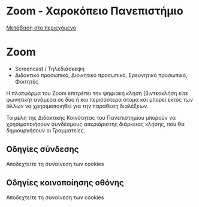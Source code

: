 Zoom - Χαροκόπειο Πανεπιστήμιο
===============

[Μετάβαση στο περιεχόμενο](https://www.hua.gr/portal/%CE%B2%CE%B9%CE%BD%CF%84%CE%B5%CE%BF%CE%B4%CE%B9%CE%B1%CE%BB%CE%AD%CE%BE%CE%B5%CE%B9%CF%82-%CE%BC%CE%B5-%CF%84%CE%B7%CE%BD-%CF%87%CF%81%CE%AE%CF%83%CE%B7-%CF%84%CE%BF%CF%85-zoom/#content "Μετάβαση στο περιεχόμενο")

Zoom
====

*   Screencast / Τηλεδιάσκεψη
*   Διδακτικό προσωπικό, Διοικητικό προσωπικό, Ερευνητικό προσωπικό, Φοιτητές

Η πλατφόρμα του Zoom επιτρέπει την ψηφιακή κλήση (βιντεοκλήση είτε φωνητική) ανάμεσα σε δύο ή και περισσότερα άτομα και μπορεί εκτός των άλλων να χρησιμοποιηθεί για την παράθεση διαλέξεων.

Τα μέλη της Διδακτικής Κοινότητας του Πανεπιστημίου μπορούν να χρησιμοποιήσουν συνδέσμους απεριόριστης διάρκειας κλήσης, που θα δημιουργήσουν οι Γραμματείες.

Οδηγίες σύνδεσης
----------------

Αποδεχτείτε τη συναίνεση των cookies

Οδηγίες κοινοποίησης οθόνης
---------------------------

Αποδεχτείτε τη συναίνεση των cookies
